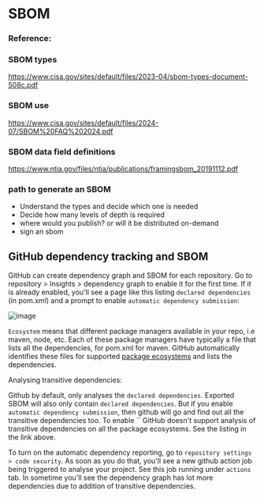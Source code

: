 # SBOM

### Reference:

### SBOM types

https://www.cisa.gov/sites/default/files/2023-04/sbom-types-document-508c.pdf

### SBOM use

https://www.cisa.gov/sites/default/files/2024-07/SBOM%20FAQ%202024.pdf

### SBOM data field definitions

https://www.ntia.gov/files/ntia/publications/framingsbom_20191112.pdf



### path to generate an SBOM

- Understand the types and decide which one is needed
- Decide how many levels of depth is required
- where would you publish? or will it be distributed on-demand
- sign an sbom

## GitHub dependency tracking and SBOM

GitHub can create dependency graph and SBOM for each repository. Go to repository > Insights > dependency graph to enable it for the first time. If it is already enabled, you'll see a page like this listing `declared dependencies` (in pom.xml) and a prompt to enable `automatic dependency submission`:

![image](https://github.com/user-attachments/assets/3441f3a6-15c4-4bde-ac84-2ac4930c03b4)

`Ecosystem` means that different package managers available in your repo, i.e maven, node, etc. Each of these package managers have typically a file that lists all the dependencies, for pom.xml for maven. GitHub automatically identifies these files for supported [package ecosystems](https://docs.github.com/en/code-security/supply-chain-security/understanding-your-software-supply-chain/dependency-graph-supported-package-ecosystems#supported-package-ecosystems) and lists the dependencies. 

Analysing transitive dependencies:

Github by default, only analyses the `declared dependencies`. Exported SBOM will also only contain `declared dependencies`. But if you enable `automatic dependency submission`, then github will go and find out all the transitive dependencies too. To enable `` GitHub doesn't support analysis of transitive dependencies on all the package ecosystems. See the listing in the link above. 

To turn on the automatic dependency reporting, go to `repository settings > code security`. As soon as you do that, you'll see a new github action job being triggered to analyse your project. See this job running under `actions` tab. In sometime you'll see the dependency graph has lot more dependencies due to addition of transitive dependencies.







